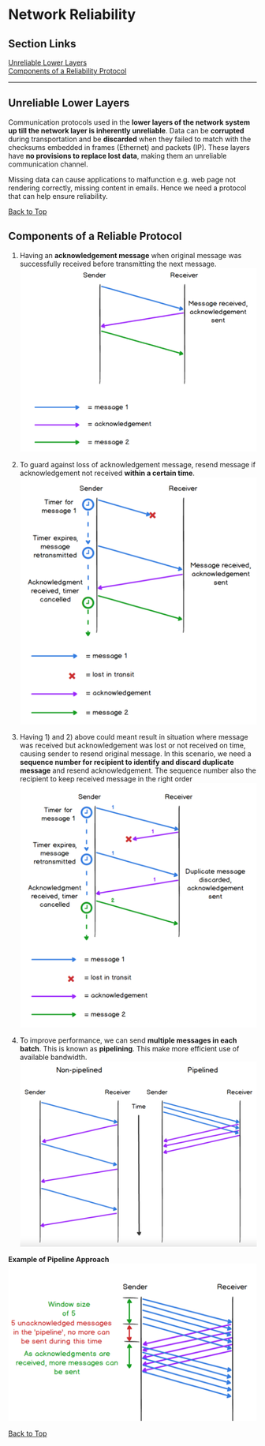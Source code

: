 # Network Reliability
## Section Links

[Unreliable Lower Layers](#unreliable-lower-layers)\
[Components of a Reliability Protocol](#components-of-a-reliable-protocol)

---

## Unreliable Lower Layers
Communication protocols used in the **lower layers of the network system up till
the network layer is inherently unreliable**. Data can be **corrupted** during
transportation and be **discarded** when they failed to match with the checksums
embedded in frames (Ethernet) and packets (IP). These layers have **no provisions
to replace lost data**, making them an unreliable communication channel.

Missing data can cause applications to malfunction e.g. web page not rendering
correctly, missing content in emails. Hence we need a protocol that can help
ensure reliability.

[Back to Top](#section-links)


## Components of a Reliable Protocol
1. Having an **acknowledgement message** when original message was successfully 
received before transmitting the next message.\
![Acknowledgement Only](images/23_acknowledgement_only.png)

2. To guard against loss of acknowledgement message, resend message if 
acknowledgement not received **within a certain time**.\
![Acknowledgement With Timeout](images/24_acknowledgment_timeout.png)

3. Having 1) and 2) above could meant result in situation where message was received but
acknowledgement was lost or not received on time, causing sender to resend 
original message. In this scenario, we need a **sequence number for recipient to
identify and discard duplicate message** and resend acknowledgement. The sequence
number also the recipient to keep received message in the right order\
![Ack With Timeout & Sequence Number](images/25_acknowledgement_timeout_sequence_number.png)

4. To improve performance, we can send **multiple messages in each batch**. This is 
known as **pipelining**. This make more efficient use of available bandwidth.\
![Non-pipelined vs Pipelined](images/26_non_pipeline_vs_pipeline.png)

**Example of Pipeline Approach**
![Window Pipeline Example](images/27_window_pipeline_example.png)

[Back to Top](#section-links)
